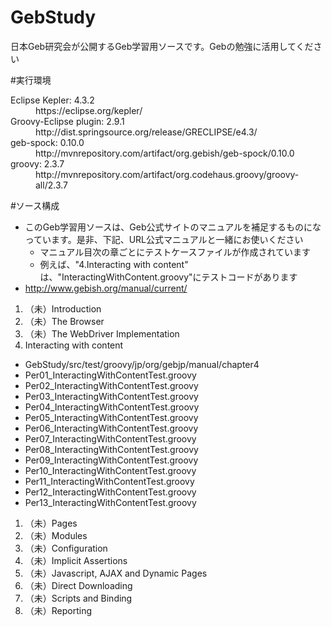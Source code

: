 # GebStudy
日本Geb研究会が公開するGeb学習用ソースです。Gebの勉強に活用してください

#実行環境
<dl>
  <dt>Eclipse Kepler: 4.3.2</dt>
  <dd>https://eclipse.org/kepler/</dd>
  <dt>Groovy-Eclipse plugin: 2.9.1</dt>
  <dd>http://dist.springsource.org/release/GRECLIPSE/e4.3/</dd>
  <dt>geb-spock: 0.10.0</dt>
  <dd>http://mvnrepository.com/artifact/org.gebish/geb-spock/0.10.0</dd>
  <dt>groovy: 2.3.7</dt>
  <dd>http://mvnrepository.com/artifact/org.codehaus.groovy/groovy-all/2.3.7</dd>
</dl>

#ソース構成
* このGeb学習用ソースは、Geb公式サイトのマニュアルを補足するものになっています。是非、下記、URL公式マニュアルと一緒にお使いください
  * マニュアル目次の章ごとにテストケースファイルが作成されています
  * 例えば、"4.Interacting with content"	は、"InteractingWithContent.groovy"にテストコードがあります
* http://www.gebish.org/manual/current/

1. （未）Introduction
1. （未）The Browser
1. （未）The WebDriver Implementation
1. Interacting with content
 * GebStudy/src/test/groovy/jp/org/gebjp/manual/chapter4
  * Per01_InteractingWithContentTest.groovy
  * Per02_InteractingWithContentTest.groovy
  * Per03_InteractingWithContentTest.groovy
  * Per04_InteractingWithContentTest.groovy
  * Per05_InteractingWithContentTest.groovy
  * Per06_InteractingWithContentTest.groovy
  * Per07_InteractingWithContentTest.groovy
  * Per08_InteractingWithContentTest.groovy
  * Per09_InteractingWithContentTest.groovy
  * Per10_InteractingWithContentTest.groovy
  * Per11_InteractingWithContentTest.groovy
  * Per12_InteractingWithContentTest.groovy
  * Per13_InteractingWithContentTest.groovy
1. （未）Pages
1. （未）Modules
1. （未）Configuration
1. （未）Implicit Assertions
1. （未）Javascript, AJAX and Dynamic Pages
1. （未）Direct Downloading
1. （未）Scripts and Binding
1. （未）Reporting

